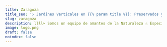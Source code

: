 ```yaml
---
title: Zaragoza
title_seo: '▷ Jardines Verticales en {{% param title %}}: Preservados y Artificales'
slug: zaragoza
description: llll➤ Somos un equipo de amantes de la Naturaleza ☝ Especializadas en Diseño de Interiores con Jardines Verticales en {{% param title %}}.
image: logo.png
draft: false
noindex: false
---
```

